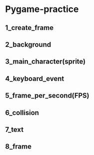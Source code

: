 # Pygame-practice
## 1_create_frame
## 2_background
## 3_main_character(sprite)
## 4_keyboard_event
## 5_frame_per_second(FPS)
## 6_collision
## 7_text
## 8_frame
